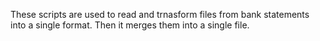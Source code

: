 These scripts are used to read and trnasform files from bank statements into a single format. Then it merges them into a single file.

